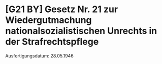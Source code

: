 # [G21 BY] Gesetz Nr. 21 zur Wiedergutmachung nationalsozialistischen Unrechts in der Strafrechtspflege

Ausfertigungsdatum: 28.05.1946

 